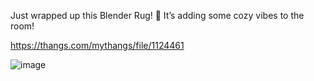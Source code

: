 Just wrapped up this Blender Rug! 🏡 It’s adding some cozy vibes to the room!

https://thangs.com/mythangs/file/1124461

![image](https://github.com/user-attachments/assets/b1d1fc28-9b10-4c0b-b449-d13cbdd7586c)
